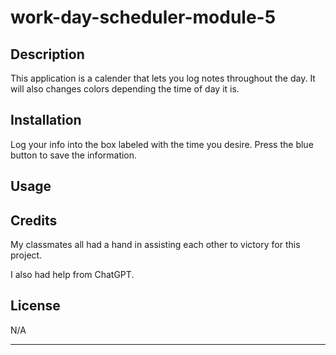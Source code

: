 # work-day-scheduler-module-5

## Description

This application is a calender that lets you log notes throughout the day. It will also changes colors depending the time of day it is.

## Installation

Log your info into the box labeled with the time you desire. Press the blue button to save the information.

## Usage



## Credits

My classmates all had a hand in assisting each other to victory for this project.

I also had help from ChatGPT.

## License

N/A

---